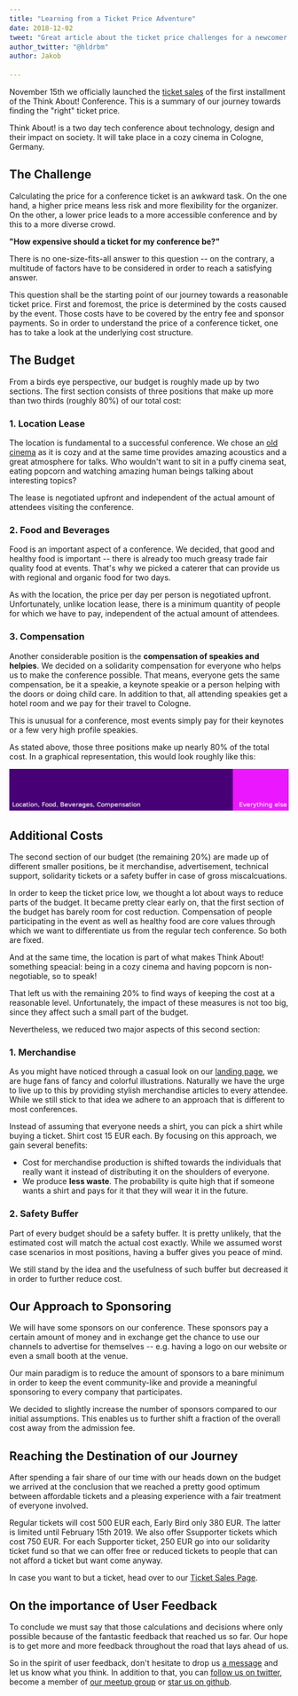 ```yaml
---
title: "Learning from a Ticket Price Adventure"
date: 2018-12-02
tweet: "Great article about the ticket price challenges for a newcomer conference @ThinkAboutConf"
author_twitter: "@hldrbm"
author: Jakob

---
```


November 15th we officially launched the [ticket sales](/en/tickets.html) of
the first installment of the Think About! Conference. This is a summary of our
journey towards finding the "right" ticket price.

Think About! is a two day tech conference about technology, design and their
impact on society. It will take place in a cozy cinema in Cologne, Germany.

## The Challenge

Calculating the price for a conference ticket is an awkward task. On the one
hand, a higher price means less risk and more flexibility for the organizer. On
the other, a lower price leads to a more accessible conference and by this to a
more diverse crowd.

**"How expensive should a ticket for my conference be?"**

There is no one-size-fits-all answer to this question -- on the contrary, a
multitude of factors have to be considered in order to reach a satisfying
answer.

This question shall be the starting point of our journey towards a reasonable
ticket price. First and foremost, the price is determined by the costs caused
by the event. Those costs have to be covered by the entry fee and sponsor
payments. So in order to understand the price of a conference ticket, one has
to take a look at the underlying cost structure.

## The Budget

From a birds eye perspective, our budget is roughly made up by two sections.
The first section consists of three positions that make up more than two thirds
(roughly 80%) of our total cost:

### 1. Location Lease

The location is fundamental to a successful conference. We chose an [old
cinema](https://www.cinenova.de/) as it is cozy and at the same time provides
amazing acoustics and a great atmosphere for talks. Who wouldn't want to sit in
a puffy cinema seat, eating popcorn and watching amazing human beings talking
about interesting topics?

The lease is negotiated upfront and independent of the actual amount of
attendees visiting the conference.

### 2. Food and Beverages

Food is an important aspect of a conference. We decided, that good and healthy
food is important -- there is already too much greasy trade fair quality food
at events. That's why we picked a caterer that can provide us with regional and
organic food for two days.

As with the location, the price per day per person is negotiated upfront.
Unfortunately, unlike location lease, there is a minimum quantity of people for
which we have to pay, independent of the actual amount of attendees.

### 3. Compensation

Another considerable position is the **compensation of speakies and helpies**.
We decided on a solidarity compensation for everyone who helps us to make the
conference possible. That means, everyone gets the same compensation, be it a
speakie, a keynote speakie or a person helping with the doors or doing child
care. In addition to that, all attending speakies get a hotel room and we pay
for their travel to Cologne.

This is unusual for a conference, most events simply pay for their keynotes or a
few very high profile speakies.

As stated above, those three positions make up nearly 80% of the total cost. In
a graphical representation, this would look roughly like this:

![Graph that shows a bar filled by 80%](/assets/images/blog/learning-from-a-ticket-price-adventure/stats.png)

## Additional Costs

The second section of our budget (the remaining 20%) are made up of different
smaller positions, be it merchandise, advertisement, technical support,
solidarity tickets or a safety buffer in case of gross miscalcuations.

In order to keep the ticket price low, we thought a lot about ways to reduce
parts of the budget. It became pretty clear early on, that the first section of
the budget has barely room for cost reduction. Compensation of people
participating in the event as well as healthy food are core values through
which we want to differentiate us from the regular tech conference. So both are
fixed.

And at the same time, the location is part of what makes Think About! something
speacial: being in a cozy cinema and having popcorn is non-negotiable, so to
speak!

That left us with the remaining 20% to find ways of keeping the cost at a
reasonable level. Unfortunately, the impact of these measures is not too big,
since they affect such a small part of the budget.

Nevertheless, we reduced two major aspects of this second section:

### 1. Merchandise

As you might have noticed through a casual look on our [landing page](/en/), we
are huge fans of fancy and colorful illustrations. Naturally we have the urge
to live up to this by providing stylish merchandise articles to every attendee.
While we still stick to that idea we adhere to an approach that is different to
most conferences.

Instead of assuming that everyone needs a shirt, you can pick a shirt while
buying a ticket. Shirt cost 15 EUR each. By focusing on this approach, we gain
several benefits:

* Cost for merchandise production is shifted towards the individuals that
really want it instead of distributing it on the shoulders of everyone.
* We produce **less waste**. The probability is quite high that if someone
wants a shirt and pays for it that they will wear it in the future.

### 2. Safety Buffer

Part of every budget should be a safety buffer. It is pretty unlikely, that the
estimated cost will match the actual cost exactly. While we assumed worst case
scenarios in most positions, having a buffer gives you peace of mind.

We still stand by the idea and the usefulness of such buffer but decreased it
in order to further reduce cost.

## Our Approach to Sponsoring

We will have some sponsors on our conference. These sponsors pay a certain
amount of money and in exchange get the chance to use our channels to advertise
for themselves -- e.g. having a logo on our website or even a small booth at
the venue.

Our main paradigm is to reduce the amount of sponsors to a bare minimum in
order to keep the event community-like and provide a meaningful sponsoring to
every company that participates.

We decided to slightly increase the number of sponsors compared to our initial
assumptions. This enables us to further shift a fraction of the overall cost
away from the admission fee.

## Reaching the Destination of our Journey

After spending a fair share of our time with our heads down on the budget we
arrived at the conclusion that we reached a pretty good optimum between
affordable tickets and a pleasing experience with a fair treatment of everyone
involved.

Regular tickets will cost 500 EUR each, Early Bird only 380 EUR. The latter is
limited until February 15th 2019. We also offer Ssupporter tickets which cost
750 EUR. For each Supporter ticket, 250 EUR go into our solidarity ticket fund
so that we can offer free or reduced tickets to people that can not afford a
ticket but want come anyway.

In case you want to but a ticket, head over to our [Ticket Sales
Page](/en/tickets.html).

## On the importance of User Feedback

To conclude we must say that those calculations and decisions where only
possible because of the fantastic feedback that reached us so far. Our hope is
to get more and more feedback throughout the road that lays ahead of us.

So in the spirit of user feedback, don't hesitate to drop us [a
message](mailto:kontakt@think-about.io) and let us know what you think. In
addition to that, you can [follow us on twitter](/goto/twitter), become a
member of [our meetup group](/goto/meetup) or [star us on
github](/goto/github).

